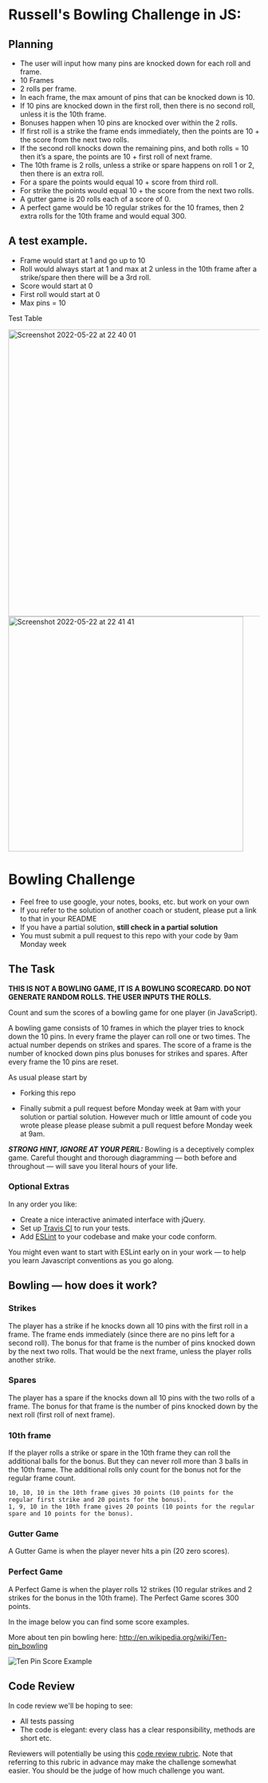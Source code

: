 Russell's Bowling Challenge in JS:
=================

Planning
-------

* The user will input how many pins are knocked down for each roll and frame. 
* 10 Frames
* 2 rolls per frame. 
* In each frame, the max amount of pins that can be knocked down is 10.
* If 10 pins are knocked down in the first roll, then there is no second roll, unless it is the 10th frame.
* Bonuses happen when 10 pins are knocked over within the 2 rolls. 
* If first roll is a strike the frame ends immediately, then the points are 10 + the score from the next two rolls.
* If the second roll knocks down the remaining pins, and both rolls = 10 then it’s a spare, the points are 10 + first roll of next frame. 
* The 10th frame is 2 rolls, unless a strike or spare happens on roll 1 or 2, then there is an extra roll.
* For a spare the points would equal 10 + score from third roll.
* For strike the points would equal 10 + the score from the next two rolls.
* A gutter game is 20 rolls each of a score of 0.
* A perfect game would be 10 regular strikes for the 10 frames, then 2 extra rolls for the 10th frame and would equal 300.

A test example.
------
* Frame would start at 1 and go up to 10
* Roll would always start at 1 and max at 2 unless in the 10th frame after a strike/spare then there will be a 3rd roll.
* Score would start at 0
* First roll would start at 0
* Max pins = 10

Test Table

<img width="575" alt="Screenshot 2022-05-22 at 22 40 01" src="https://user-images.githubusercontent.com/101583630/169717206-74e1d8d4-100a-4459-9593-9808c18c71fa.png">

<img width="471" alt="Screenshot 2022-05-22 at 22 41 41" src="https://user-images.githubusercontent.com/101583630/169717214-2796574b-1cbd-4e69-9f6d-b3715f303330.png">


Bowling Challenge
=================

* Feel free to use google, your notes, books, etc. but work on your own
* If you refer to the solution of another coach or student, please put a link to that in your README
* If you have a partial solution, **still check in a partial solution**
* You must submit a pull request to this repo with your code by 9am Monday week

## The Task

**THIS IS NOT A BOWLING GAME, IT IS A BOWLING SCORECARD. DO NOT GENERATE RANDOM ROLLS. THE USER INPUTS THE ROLLS.**

Count and sum the scores of a bowling game for one player (in JavaScript).

A bowling game consists of 10 frames in which the player tries to knock down the 10 pins. In every frame the player can roll one or two times. The actual number depends on strikes and spares. The score of a frame is the number of knocked down pins plus bonuses for strikes and spares. After every frame the 10 pins are reset.

As usual please start by

* Forking this repo

* Finally submit a pull request before Monday week at 9am with your solution or partial solution.  However much or little amount of code you wrote please please please submit a pull request before Monday week at 9am. 

___STRONG HINT, IGNORE AT YOUR PERIL:___ Bowling is a deceptively complex game. Careful thought and thorough diagramming — both before and throughout — will save you literal hours of your life.

### Optional Extras

In any order you like:

* Create a nice interactive animated interface with jQuery.
* Set up [Travis CI](https://travis-ci.org) to run your tests.
* Add [ESLint](http://eslint.org/) to your codebase and make your code conform.

You might even want to start with ESLint early on in your work — to help you
learn Javascript conventions as you go along.

## Bowling — how does it work?

### Strikes

The player has a strike if he knocks down all 10 pins with the first roll in a frame. The frame ends immediately (since there are no pins left for a second roll). The bonus for that frame is the number of pins knocked down by the next two rolls. That would be the next frame, unless the player rolls another strike.

### Spares

The player has a spare if the knocks down all 10 pins with the two rolls of a frame. The bonus for that frame is the number of pins knocked down by the next roll (first roll of next frame).

### 10th frame

If the player rolls a strike or spare in the 10th frame they can roll the additional balls for the bonus. But they can never roll more than 3 balls in the 10th frame. The additional rolls only count for the bonus not for the regular frame count.

    10, 10, 10 in the 10th frame gives 30 points (10 points for the regular first strike and 20 points for the bonus).
    1, 9, 10 in the 10th frame gives 20 points (10 points for the regular spare and 10 points for the bonus).

### Gutter Game

A Gutter Game is when the player never hits a pin (20 zero scores).

### Perfect Game

A Perfect Game is when the player rolls 12 strikes (10 regular strikes and 2 strikes for the bonus in the 10th frame). The Perfect Game scores 300 points.

In the image below you can find some score examples.

More about ten pin bowling here: http://en.wikipedia.org/wiki/Ten-pin_bowling

![Ten Pin Score Example](images/example_ten_pin_scoring.png)

## Code Review

In code review we'll be hoping to see:

* All tests passing
* The code is elegant: every class has a clear responsibility, methods are short etc.

Reviewers will potentially be using this [code review rubric](docs/review.md).  Note that referring to this rubric in advance may make the challenge somewhat easier.  You should be the judge of how much challenge you want.
